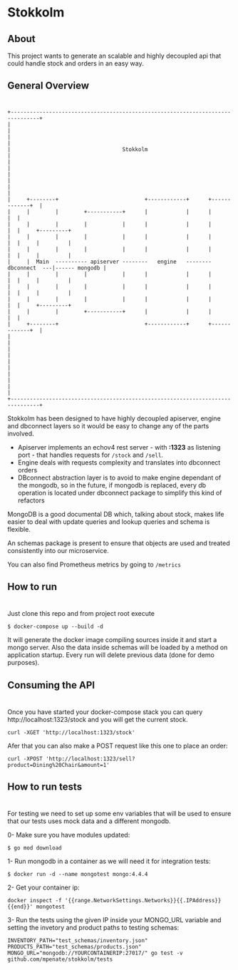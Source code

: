 # Stokkolm

## About
This project wants to generate an scalable and highly decoupled api that could handle stock and orders in an easy way.

## General Overview
#

```                                                                                                   
+-------------------------------------------------------------------------------+                  
|                                                                               |                  
|                                                                               |                  
|                                   Stokkolm                                    |                  
|                                                                               |                  
|                                                                               |                  
|                                                                               |                  
|     +--------+                           +------------+      +-------------+  |                  
|     |        |        +-----------+      |            |      |             |  |                  
|     |        |        |           |      |            |      |             |  |     +---------+  
|     |        |        |           |      |            |      |             |  |     |         |  
|     |        |        |           |      |            |      |             |  |     |         |  
|     |  Main  ---------- apiserver --------   engine   --------  dbconnect  ---|------ mongodb |  
|     |        |        |           |      |            |      |             |  |     |         |  
|     |        |        |           |      |            |      |             |  |     |         |  
|     |        |        |           |      |            |      |             |  |     +---------+  
|     |        |        +-----------+      |            |      |             |  |                  
|     +--------+                           +------------+      +-------------+  |                  
|                                                                               |                  
|                                                                               |                  
|                                                                               |                  
|                                                                               |                  
|                                                                               |                  
+-------------------------------------------------------------------------------+                  
```

Stokkolm has been designed to have highly decoupled apiserver, engine and dbconnect layers so it would be easy to change any of the parts involved.

- Apiserver implements an echov4 rest server  - with  **:1323** as listening port -  that handles requests for `/stock` and `/sell`.
- Engine deals with requests complexity and translates into dbconnect orders
- DBconnect abstraction layer is to avoid to make engine dependant of the mongodb, so in the future, if mongodb is replaced, every db operation is located under dbconnect package to simplify this kind of refactors

MongoDB is a good documental DB which, talking about stock, makes life easier to deal with update queries and lookup queries and schema is flexible.

An schemas package is present to ensure that objects are used and treated consistently into our microservice.

You can also find Prometheus metrics by going to `/metrics`

## How to run
#
Just clone this repo and from project root execute

```
$ docker-compose up --build -d
```

It will generate the docker image compiling sources inside it and start a mongo server. Also the data inside schemas will be loaded by a method on application startup. Every run will delete previous data (done for demo purposes).

## Consuming the API
#
Once you have started your docker-compose stack you can query http://localhost:1323/stock and you will get the current stock.
```
curl -XGET 'http://localhost:1323/stock'
```

Afer that you can also make a POST request like this one to place an order:
```
curl -XPOST 'http://localhost:1323/sell?product=Dining%20Chair&amount=1'
```



## How to run tests
#

For testing we need to set up some env variables that will be used to ensure that our tests uses mock data and a different mongodb.

0- Make sure you have modules updated:
```shell
$ go mod download
```

1- Run mongodb in a container as we will need it for integration tests:

```shell
$ docker run -d --name mongotest mongo:4.4.4
```

2- Get your container ip:
```shell
docker inspect -f '{{range.NetworkSettings.Networks}}{{.IPAddress}}{{end}}' mongotest
```
3- Run the tests using the given IP inside your MONGO_URL variable and setting the invetory and product paths to testing schemas:
```
INVENTORY_PATH="test_schemas/inventory.json" PRODUCTS_PATH="test_schemas/products.json" MONGO_URL="mongodb://YOURCONTAINERIP:27017/" go test -v github.com/mpenate/stokkolm/tests
```


